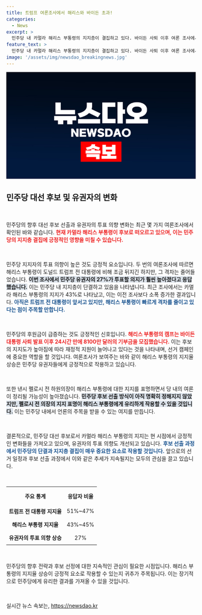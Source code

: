 ```yaml
---
title: 트럼프 여론조사에서 해리스와 바이든 초과!
categories:
  - News
excerpt: >
  민주당 내 카멀라 해리스 부통령의 지지층이 결집하고 있다. 바이든 사퇴 이후 여론 조사에서 트럼프와의 격차가 줄어들며, 해리스 캠프는 24시간 내에 8100만 달러를 모금했다. 낸시 펠로시 전 하원의장의 지지로 해리스의 후보 가능성도 상승세를 타고 있다.
feature_text: >
  민주당 내 카멀라 해리스 부통령의 지지층이 결집하고 있다. 바이든 사퇴 이후 여론 조사에서 트럼프와의 격차가 줄어들며, 해리스 캠프는 24시간 내에 8100만 달러를 모금했다. 낸시 펠로시 전 하원의장의 지지로 해리스의 후보 가능성도 상승세를 타고 있다.
image: '/assets/img/newsdao_breakingnews.jpg'
---
```


<p><img src="/assets/img/newsdao_breakingnews.jpg" alt="ontimetimes 속보" /></p>

<h2 data-ke-size="size26">민주당 대선 후보 및 유권자의 변화</h2>

<p data-ke-size="size16">&nbsp;</p>

<p>민주당의 향후 대선 후보 선출과 유권자의 투표 의향 변화는 최근 몇 가지 여론조사에서 확인된 바와 같습니다. <b><span style="color: #ee2323;">현재 카멀라 해리스 부통령이 후보로 떠오르고 있으며, 이는 민주당의 지지층 결집에 긍정적인 영향을 미칠 수 있습니다.</span></b> </p>

<p data-ke-size="size16">&nbsp;</p>

<p>민주당 지지자의 투표 의향이 높은 것도 긍정적 요소입니다. 두 번의 여론조사에 따르면 해리스 부통령이 도널드 트럼프 전 대통령에 비해 조금 뒤지긴 하지만, 그 격차는 줄어들었습니다. <b><span style="background-color: #21538527;">이번 조사에서 민주당 유권자의 27%가 투표할 의지가 훨씬 높아졌다고 응답했습니다.</span></b> 이는 민주당 내 지지층이 단결하고 있음을 나타냅니다. 최근 조사에서는 카멀라 해리스 부통령의 지지가 43%로 나타났고, 이는 이전 조사보다 소폭 증가한 결과입니다. <b><span style="color: #1a5490;">아직은 트럼프 전 대통령이 앞서고 있지만, 해리스 부통령이 빠르게 격차를 줄이고 있다는 점이 주목할 만합니다.</span></b> </p>

<p data-ke-size="size16">&nbsp;</p>

<p>민주당의 후원금이 급증하는 것도 긍정적인 신호입니다. <b><span style="color: #ee2323;">해리스 부통령의 캠프는 바이든 대통령 사퇴 발표 이후 24시간 만에 8100만 달러의 기부금을 모집했습니다.</span></b> 이는 후보의 지지도가 높아짐에 따라 재정적 지원이 늘어나고 있다는 것을 나타내며, 선거 캠페인에 중요한 역할을 할 것입니다. 여론조사가 보여주는 바와 같이 해리스 부통령의 지지율 상승은 민주당 유권자들에게 긍정적으로 작용하고 있습니다.</p>

<p data-ke-size="size16">&nbsp;</p>

<p>또한 낸시 펠로시 전 하원의장이 해리스 부통령에 대한 지지를 표명하면서 당 내의 여론이 정리될 가능성이 높아졌습니다. <b><span style="background-color: #21538527;">민주당 후보 선출 방식이 아직 명확히 정해지지 않았지만, 펠로시 전 의장의 지지 표명이 해리스 부통령에게 유리하게 작용할 수 있을 것입니다.</span></b> 이는 민주당 내에서 언론의 주목을 받을 수 있는 여지를 만듭니다. </p>

<p data-ke-size="size16">&nbsp;</p>

<p>결론적으로, 민주당 대선 후보로서 카멀라 해리스 부통령의 지지는 현 시점에서 긍정적인 변화들을 가져오고 있으며, 유권자의 투표 의향도 개선되고 있습니다. <b><span style="color: #1a5490;">후보 선출 과정에서 민주당의 단결과 지지층 결집이 매우 중요한 요소로 작용할 것입니다.</span></b> 앞으로의 선거 일정과 후보 선출 과정에서 이와 같은 추세가 지속될지는 모두의 관심을 끌고 있습니다.</p>

<p data-ke-size="size16">&nbsp;</p>

<table style="width: 100%;">
  <tr>
    <th style="text-align: center; height: 40px;"><b>주요 통계</b></th>
    <th style="text-align: center; height: 40px;"><b>응답자 비율</b></th>
  </tr>
  <tr>
    <td style="text-align: center; height: 30px;"><b>트럼프 전 대통령 지지율</b></td>
    <td style="text-align: center; height: 30px;">51%~47%</td>
  </tr>
  <tr>
    <td style="text-align: center; height: 30px;"><b>해리스 부통령 지지율</b></td>
    <td style="text-align: center; height: 30px;">43%~45%</td>
  </tr>
  <tr>
    <td style="text-align: center; height: 30px;"><b>유권자의 투표 의향 상승</b></td>
    <td style="text-align: center; height: 30px;">27%</td>
  </tr>
</table>

<p data-ke-size="size16">&nbsp;</p>

<p>민주당의 향후 전략과 후보 선정에 대한 지속적인 관심이 필요한 시점입니다. 해리스 부통령의 지지율 상승이 긍정적 요소로 작용할 수 있는지 귀추가 주목됩니다. 이는 장기적으로 민주당에게 유리한 결과를 가져올 수 있을 것입니다. <p data-ke-size="size16">&nbsp;</p></p>
실시간 뉴스 속보는, <a href="https://newsdao.kr" rel="dofollow">https://newsdao.kr</a>


